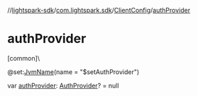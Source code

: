 //[lightspark-sdk](../../../index.md)/[com.lightspark.sdk](../index.md)/[ClientConfig](index.md)/[authProvider](auth-provider.md)

# authProvider

[common]\

@set:[JvmName](https://kotlinlang.org/api/latest/jvm/stdlib/kotlin.jvm/-jvm-name/index.html)(name = &quot;$setAuthProvider&quot;)

var [authProvider](auth-provider.md): [AuthProvider](../../com.lightspark.sdk.auth/-auth-provider/index.md)? = null
